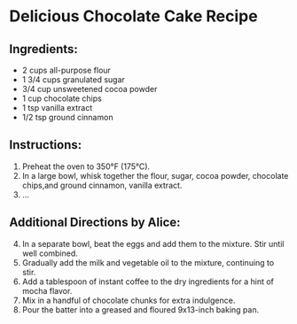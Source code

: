 # Delicious Chocolate Cake Recipe

## Ingredients:
- 2 cups all-purpose flour
- 1 3/4 cups granulated sugar
- 3/4 cup unsweetened cocoa powder
- 1 cup chocolate chips
- 1 tsp vanilla extract
- 1/2 tsp ground cinnamon


## Instructions:
1. Preheat the oven to 350°F (175°C).
2. In a large bowl, whisk together the flour, sugar, cocoa powder, chocolate chips,and ground cinnamon, vanilla extract.
3. ...

## Additional Directions by Alice:
4. In a separate bowl, beat the eggs and add them to the mixture. Stir until well combined.
5. Gradually add the milk and vegetable oil to the mixture, continuing to stir.
6. Add a tablespoon of instant coffee to the dry ingredients for a hint of mocha flavor.
7. Mix in a handful of chocolate chunks for extra indulgence.
8. Pour the batter into a greased and floured 9x13-inch baking pan.

